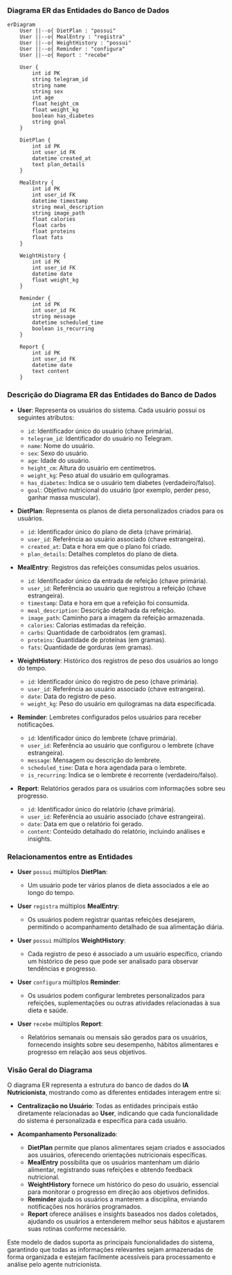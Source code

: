 ### Diagrama ER das Entidades do Banco de Dados

```mermaid
erDiagram
    User ||--o{ DietPlan : "possui"
    User ||--o{ MealEntry : "registra"
    User ||--o{ WeightHistory : "possui"
    User ||--o{ Reminder : "configura"
    User ||--o{ Report : "recebe"

    User {
        int id PK
        string telegram_id
        string name
        string sex
        int age
        float height_cm
        float weight_kg
        boolean has_diabetes
        string goal
    }

    DietPlan {
        int id PK
        int user_id FK
        datetime created_at
        text plan_details
    }

    MealEntry {
        int id PK
        int user_id FK
        datetime timestamp
        string meal_description
        string image_path
        float calories
        float carbs
        float proteins
        float fats
    }

    WeightHistory {
        int id PK
        int user_id FK
        datetime date
        float weight_kg
    }

    Reminder {
        int id PK
        int user_id FK
        string message
        datetime scheduled_time
        boolean is_recurring
    }

    Report {
        int id PK
        int user_id FK
        datetime date
        text content
    }
```

### Descrição do Diagrama ER das Entidades do Banco de Dados

- **User**: Representa os usuários do sistema. Cada usuário possui os seguintes atributos:
  - `id`: Identificador único do usuário (chave primária).
  - `telegram_id`: Identificador do usuário no Telegram.
  - `name`: Nome do usuário.
  - `sex`: Sexo do usuário.
  - `age`: Idade do usuário.
  - `height_cm`: Altura do usuário em centímetros.
  - `weight_kg`: Peso atual do usuário em quilogramas.
  - `has_diabetes`: Indica se o usuário tem diabetes (verdadeiro/falso).
  - `goal`: Objetivo nutricional do usuário (por exemplo, perder peso, ganhar massa muscular).

- **DietPlan**: Representa os planos de dieta personalizados criados para os usuários.
  - `id`: Identificador único do plano de dieta (chave primária).
  - `user_id`: Referência ao usuário associado (chave estrangeira).
  - `created_at`: Data e hora em que o plano foi criado.
  - `plan_details`: Detalhes completos do plano de dieta.

- **MealEntry**: Registros das refeições consumidas pelos usuários.
  - `id`: Identificador único da entrada de refeição (chave primária).
  - `user_id`: Referência ao usuário que registrou a refeição (chave estrangeira).
  - `timestamp`: Data e hora em que a refeição foi consumida.
  - `meal_description`: Descrição detalhada da refeição.
  - `image_path`: Caminho para a imagem da refeição armazenada.
  - `calories`: Calorias estimadas da refeição.
  - `carbs`: Quantidade de carboidratos (em gramas).
  - `proteins`: Quantidade de proteínas (em gramas).
  - `fats`: Quantidade de gorduras (em gramas).

- **WeightHistory**: Histórico dos registros de peso dos usuários ao longo do tempo.
  - `id`: Identificador único do registro de peso (chave primária).
  - `user_id`: Referência ao usuário associado (chave estrangeira).
  - `date`: Data do registro de peso.
  - `weight_kg`: Peso do usuário em quilogramas na data especificada.

- **Reminder**: Lembretes configurados pelos usuários para receber notificações.
  - `id`: Identificador único do lembrete (chave primária).
  - `user_id`: Referência ao usuário que configurou o lembrete (chave estrangeira).
  - `message`: Mensagem ou descrição do lembrete.
  - `scheduled_time`: Data e hora agendada para o lembrete.
  - `is_recurring`: Indica se o lembrete é recorrente (verdadeiro/falso).

- **Report**: Relatórios gerados para os usuários com informações sobre seu progresso.
  - `id`: Identificador único do relatório (chave primária).
  - `user_id`: Referência ao usuário associado (chave estrangeira).
  - `date`: Data em que o relatório foi gerado.
  - `content`: Conteúdo detalhado do relatório, incluindo análises e insights.

### Relacionamentos entre as Entidades

- **User** `possui` múltiplos **DietPlan**:
  - Um usuário pode ter vários planos de dieta associados a ele ao longo do tempo.
  
- **User** `registra` múltiplos **MealEntry**:
  - Os usuários podem registrar quantas refeições desejarem, permitindo o acompanhamento detalhado de sua alimentação diária.
  
- **User** `possui` múltiplos **WeightHistory**:
  - Cada registro de peso é associado a um usuário específico, criando um histórico de peso que pode ser analisado para observar tendências e progresso.
  
- **User** `configura` múltiplos **Reminder**:
  - Os usuários podem configurar lembretes personalizados para refeições, suplementações ou outras atividades relacionadas à sua dieta e saúde.
  
- **User** `recebe` múltiplos **Report**:
  - Relatórios semanais ou mensais são gerados para os usuários, fornecendo insights sobre seu desempenho, hábitos alimentares e progresso em relação aos seus objetivos.

### Visão Geral do Diagrama

O diagrama ER representa a estrutura do banco de dados do **IA Nutricionista**, mostrando como as diferentes entidades interagem entre si:

- **Centralização no Usuário**: Todas as entidades principais estão diretamente relacionadas ao **User**, indicando que cada funcionalidade do sistema é personalizada e específica para cada usuário.

- **Acompanhamento Personalizado**:
  - **DietPlan** permite que planos alimentares sejam criados e associados aos usuários, oferecendo orientações nutricionais específicas.
  - **MealEntry** possibilita que os usuários mantenham um diário alimentar, registrando suas refeições e obtendo feedback nutricional.
  - **WeightHistory** fornece um histórico do peso do usuário, essencial para monitorar o progresso em direção aos objetivos definidos.
  - **Reminder** ajuda os usuários a manterem a disciplina, enviando notificações nos horários programados.
  - **Report** oferece análises e insights baseados nos dados coletados, ajudando os usuários a entenderem melhor seus hábitos e ajustarem suas rotinas conforme necessário.

Este modelo de dados suporta as principais funcionalidades do sistema, garantindo que todas as informações relevantes sejam armazenadas de forma organizada e estejam facilmente acessíveis para processamento e análise pelo agente nutricionista.